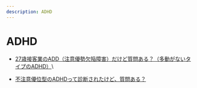 ```yaml
---
description: ADHD
---
```


# ADHD

* [27歳接客業のADD（注意優勢欠陥障害）だけど質問ある？（多動がないタイプのADHD）](https://kininaru-shufu.com/27%E6%AD%B3%E6%8E%A5%E5%AE%A2%E6%A5%AD%E3%81%AEadd%EF%BC%88%E6%B3%A8%E6%84%8F%E5%84%AA%E5%8B%A2%E6%AC%A0%E9%99%A5%E9%9A%9C%E5%AE%B3%EF%BC%89%E3%81%A0%E3%81%91%E3%81%A9%E8%B3%AA%E5%95%8F%E3%81%82/)\

* [不注意優位型のADHDって診断されたけど、質問ある？](https://kininaru-shufu.com/%E4%B8%8D%E6%B3%A8%E6%84%8F%E5%84%AA%E4%BD%8D%E5%9E%8B%E3%81%AEadhd%E3%81%A3%E3%81%A6%E8%A8%BA%E6%96%AD%E3%81%95%E3%82%8C%E3%81%9F%E3%81%91%E3%81%A9%E3%80%81%E8%B3%AA%E5%95%8F%E3%81%82%E3%82%8B/)


<script async src="https://pagead2.googlesyndication.com/pagead/js/adsbygoogle.js?client=ca-pub-5743855699933635"
     crossorigin="anonymous"></script>
<!-- kininaru-shufu_Responsive -->
<ins class="adsbygoogle"
     style="display:block"
     data-ad-client="ca-pub-5743855699933635"
     data-ad-slot="7515317573"
     data-ad-format="auto"
     data-full-width-responsive="true"></ins>
<script>
     (adsbygoogle = window.adsbygoogle || []).push({});
</script>
